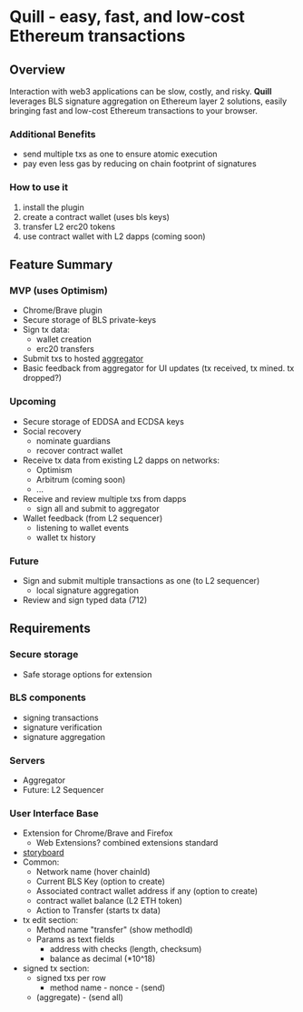 # Quill - easy, fast, and low-cost Ethereum transactions
## Overview
Interaction with web3 applications can be slow, costly, and risky.
**Quill** leverages BLS signature aggregation on Ethereum layer 2 solutions, easily bringing fast and low-cost Ethereum transactions to your browser.
### Additional Benefits
* send multiple txs as one to ensure atomic execution
* pay even less gas by reducing on chain footprint of signatures

### How to use it
1. install the plugin
2. create a contract wallet (uses bls keys)
3. transfer L2 erc20 tokens
4. use contract wallet with L2 dapps (coming soon)

## Feature Summary
### MVP (uses Optimism)
* Chrome/Brave plugin
* Secure storage of BLS private-keys
* Sign tx data:
    * wallet creation
    * erc20 transfers
* Submit txs to hosted [aggregator](https://github.com/jzaki/bls-wallet-aggregator)
* Basic feedback from aggregator for UI updates (tx received, tx mined. tx dropped?)

### Upcoming
* Secure storage of EDDSA and ECDSA keys
* Social recovery
    * nominate guardians
    * recover contract wallet
* Receive tx data from existing L2 dapps on networks:
    * Optimism
    * Arbitrum (coming soon)
    * ...
* Receive and review multiple txs from dapps
    * sign all and submit to aggregator
* Wallet feedback (from L2 sequencer)
    * listening to wallet events
    * wallet tx history

### Future
* Sign and submit multiple transactions as one (to L2 sequencer)
    * local signature aggregation
* Review and sign typed data (712)

## Requirements
### Secure storage
* Safe storage options for extension

### BLS components
* signing transactions
* signature verification
* signature aggregation

### Servers
* Aggregator
* Future: L2 Sequencer

### User Interface Base
* Extension for Chrome/Brave and Firefox
    * Web Extensions? combined extensions standard
* [storyboard](https://drive.protonmail.com/urls/J7EECNCGS0#2xqYOqlIzeaB)
* Common:
    * Network name (hover chainId)
    * Current BLS Key (option to create)
    * Associated contract wallet address if any (option to create)
    * contract wallet balance (L2 ETH token)
    * Action to Transfer (starts tx data)
* tx edit section:
    * Method name "transfer" (show methodId)
    * Params as text fields
        * address with checks (length, checksum)
        * balance as decimal (*10^18)
* signed tx section:
    * signed txs per row
        * method name - nonce - (send)
    * (aggregate) - (send all)
